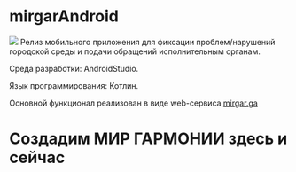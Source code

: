 # mirgarAndroid
<img src="https://mirgar.ga/images/mir_garmonii/logo_mg_180x59.png">
Релиз мобильного приложения для фиксации проблем/нарушений городской среды и подачи обращений  исполнительным органам. 

Среда разработки: AndroidStudio. 

Язык программирования: Котлин. 

Основной функционал реализован в виде web-сервиса 
<a href="https://mirgar.ga" target="_blank">mirgar.ga</a>

# Создадим МИР ГАРМОНИИ здесь и сейчас
